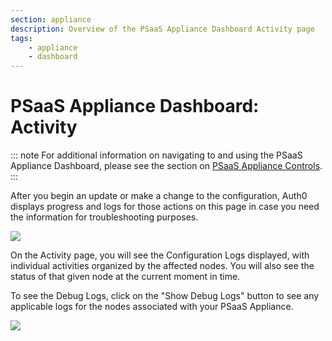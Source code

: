 ```yaml
---
section: appliance
description: Overview of the PSaaS Appliance Dashboard Activity page
tags:
    - appliance
    - dashboard
---
```


# PSaaS Appliance Dashboard: Activity

::: note
  For additional information on navigating to and using the PSaaS Appliance Dashboard, please see the section on [PSaaS Appliance Controls](/appliance/dashboard#appliance-controls).
:::

After you begin an update or make a change to the configuration, Auth0 displays progress and logs for those actions on this page in case you need the information for troubleshooting purposes.

![](/media/articles/appliance/dashboard/activity.png)

On the Activity page, you will see the Configuration Logs displayed, with individual activities organized by the affected nodes. You will also see the status of that given node at the current moment in time.

To see the Debug Logs, click on the "Show Debug Logs" button to see any applicable logs for the nodes associated with your PSaaS Appliance.

![](/media/articles/appliance/dashboard/debug-logs.png)
